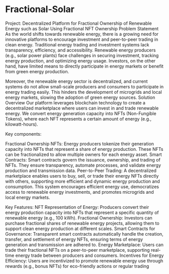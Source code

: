 # Fractional-Solar
Project: Decentralized Platform for Fractional Ownership of Renewable Energy such as Solar Using Fractional NFT Ownership
Problem Statement
As the world shifts towards renewable energy, there is a growing need for innovative platforms to encourage investment and peer-to-peer trading in clean energy. Traditional energy trading and investment systems lack transparency, efficiency, and accessibility. Renewable energy producers (e.g., solar power plants) face challenges in securing investment, tracking energy production, and optimizing energy usage. Investors, on the other hand, have limited means to directly participate in energy markets or benefit from green energy production.

Moreover, the renewable energy sector is decentralized, and current systems do not allow small-scale producers and consumers to participate in energy trading easily. This hinders the development of microgrids and local energy markets, slowing the adoption of green energy sources.
Solution Overview
Our platform leverages blockchain technology to create a decentralized marketplace where users can invest in and trade renewable energy. We convert energy generation capacity into NFTs (Non-Fungible Tokens), where each NFT represents a certain amount of energy (e.g., kilowatt-hours).

Key components:

Fractional Ownership NFTs: Energy producers tokenize their generation capacity into NFTs that represent a share of energy production. These NFTs can be fractionalized to allow multiple owners for each energy asset.
Smart Contracts: Smart contracts govern the issuance, ownership, and trading of NFTs. They ensure transparency, automate processes, and validate energy production and transmission data.
Peer-to-Peer Trading: A decentralized marketplace enables users to buy, sell, or trade their energy NFTs directly with others, supporting more efficient and dynamic energy production and consumption.
This system encourages efficient energy use, democratizes access to renewable energy investments, and promotes microgrids and local energy markets.

Key Features:
NFT Representation of Energy: Producers convert their energy production capacity into NFTs that represent a specific quantity of renewable energy (e.g., 100 kWh).
Fractional Ownership: Investors can purchase fractional shares of renewable energy projects, allowing them to support clean energy production at different scales.
Smart Contracts for Governance: Transparent smart contracts automatically handle the creation, transfer, and settlement of energy NFTs, ensuring terms of energy generation and transmission are adhered to.
Energy Marketplace: Users can trade their fractional NFTs on a peer-to-peer marketplace, supporting real-time energy trade between producers and consumers.
Incentives for Energy Efficiency: Users are incentivized to promote renewable energy use through rewards (e.g., bonus NFTs) for eco-friendly actions or regular trading


